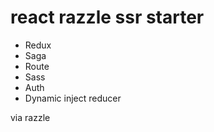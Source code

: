 # react razzle ssr starter

- Redux
- Saga
- Route
- Sass
- Auth
- Dynamic inject reducer

via razzle
